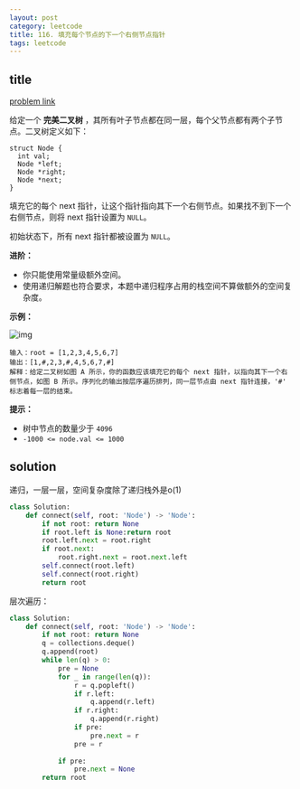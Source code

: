 ```yaml
---
layout: post
category: leetcode
title: 116. 填充每个节点的下一个右侧节点指针
tags: leetcode
---
```


## title
[problem link](https://leetcode-cn.com/problems/populating-next-right-pointers-in-each-node/)

给定一个 **完美二叉树** ，其所有叶子节点都在同一层，每个父节点都有两个子节点。二叉树定义如下：

```
struct Node {
  int val;
  Node *left;
  Node *right;
  Node *next;
}
```

填充它的每个 next 指针，让这个指针指向其下一个右侧节点。如果找不到下一个右侧节点，则将 next 指针设置为 `NULL`。

初始状态下，所有 next 指针都被设置为 `NULL`。

 

**进阶：**

- 你只能使用常量级额外空间。
- 使用递归解题也符合要求，本题中递归程序占用的栈空间不算做额外的空间复杂度。

 

**示例：**

![img](https://cdn.jsdelivr.net/gh/mafulong/mdPic@vv10/img/202508301533718.png)

```
输入：root = [1,2,3,4,5,6,7]
输出：[1,#,2,3,#,4,5,6,7,#]
解释：给定二叉树如图 A 所示，你的函数应该填充它的每个 next 指针，以指向其下一个右侧节点，如图 B 所示。序列化的输出按层序遍历排列，同一层节点由 next 指针连接，'#' 标志着每一层的结束。
```

 

**提示：**

- 树中节点的数量少于 `4096`
- `-1000 <= node.val <= 1000`

## solution

递归，一层一层，空间复杂度除了递归栈外是o(1)

```python
class Solution:
    def connect(self, root: 'Node') -> 'Node':
        if not root: return None
        if root.left is None:return root
        root.left.next = root.right
        if root.next:
            root.right.next = root.next.left
        self.connect(root.left)
        self.connect(root.right)
        return root
```

层次遍历：

```python
class Solution:
    def connect(self, root: 'Node') -> 'Node':
        if not root: return None
        q = collections.deque()
        q.append(root)
        while len(q) > 0:
            pre = None
            for _ in range(len(q)):
                r = q.popleft()
                if r.left:
                    q.append(r.left)
                if r.right:
                    q.append(r.right)
                if pre:
                    pre.next = r
                pre = r
                
            if pre:
                pre.next = None
        return root

```

